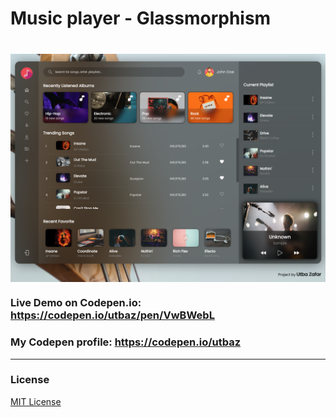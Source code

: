 # Music player - Glassmorphism

### 
<br/>
<img align="center" src="https://github.com/Uzafar90/Music_player_Glassmorphism/blob/master/music_player.png"/>
<br/>

### Live Demo on Codepen.io:  https://codepen.io/utbaz/pen/VwBWebL

### My Codepen profile:  https://codepen.io/utbaz

<hr/>

### License
[MIT License](LICENSE)

